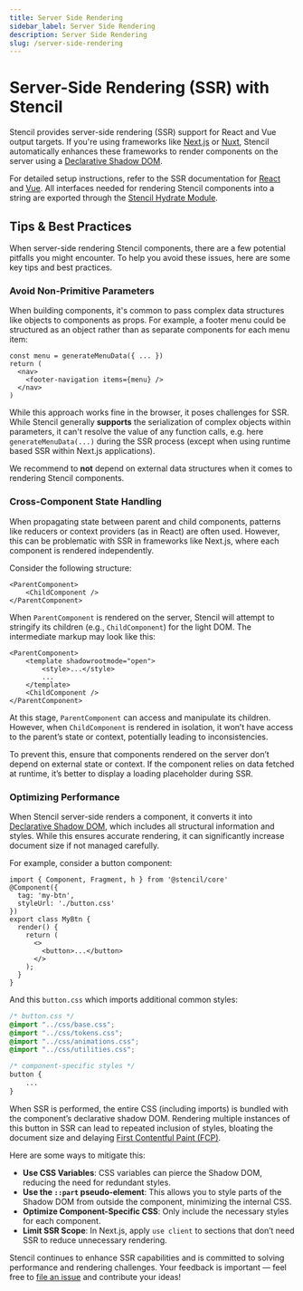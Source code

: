 ```yaml
---
title: Server Side Rendering
sidebar_label: Server Side Rendering
description: Server Side Rendering
slug: /server-side-rendering
---
```


# Server-Side Rendering (SSR) with Stencil

Stencil provides server-side rendering (SSR) support for React and Vue output targets. If you're using frameworks like [Next.js](https://nextjs.org/) or [Nuxt](https://nuxt.com/), Stencil automatically enhances these frameworks to render components on the server using a [Declarative Shadow DOM](https://web.dev/articles/declarative-shadow-dom).

For detailed setup instructions, refer to the SSR documentation for [React](/docs/react) and [Vue](/docs/vue). All interfaces needed for rendering Stencil components into a string are exported through the [Stencil Hydrate Module](/docs/hydrate-app).

## Tips & Best Practices

When server-side rendering Stencil components, there are a few potential pitfalls you might encounter. To help you avoid these issues, here are some key tips and best practices.

### Avoid Non-Primitive Parameters

When building components, it's common to pass complex data structures like objects to components as props. For example, a footer menu could be structured as an object rather than as separate components for each menu item:

```tsx
const menu = generateMenuData({ ... })
return (
  <nav>
    <footer-navigation items={menu} />
  </nav>
)
```

While this approach works fine in the browser, it poses challenges for SSR. While Stencil generally **supports** the serialization of complex objects within parameters, it can't resolve the value of any function calls, e.g. here `generateMenuData(...)` during the SSR process (except when using runtime based SSR within Next.js applications).

We recommend to __not__ depend on external data structures when it comes to rendering Stencil components.

### Cross-Component State Handling

When propagating state between parent and child components, patterns like reducers or context providers (as in React) are often used. However, this can be problematic with SSR in frameworks like Next.js, where each component is rendered independently.

Consider the following structure:

```tsx
<ParentComponent>
    <ChildComponent />
</ParentComponent>
```

When `ParentComponent` is rendered on the server, Stencil will attempt to stringify its children (e.g., `ChildComponent`) for the light DOM. The intermediate markup may look like this:

```tsx
<ParentComponent>
    <template shadowrootmode="open">
        <style>...</style>
        ...
    </template>
    <ChildComponent />
</ParentComponent>
```

At this stage, `ParentComponent` can access and manipulate its children. However, when `ChildComponent` is rendered in isolation, it won’t have access to the parent’s state or context, potentially leading to inconsistencies.

To prevent this, ensure that components rendered on the server don’t depend on external state or context. If the component relies on data fetched at runtime, it’s better to display a loading placeholder during SSR.

### Optimizing Performance

When Stencil server-side renders a component, it converts it into [Declarative Shadow DOM](https://web.dev/articles/declarative-shadow-dom), which includes all structural information and styles. While this ensures accurate rendering, it can significantly increase document size if not managed carefully.

For example, consider a button component:

```tsx
import { Component, Fragment, h } from '@stencil/core'
@Component({
  tag: 'my-btn',
  styleUrl: './button.css'
})
export class MyBtn {
  render() {
    return (
      <>
        <button>...</button>
      </>
    );
  }
}
```

And this `button.css` which imports additional common styles:

```css
/* button.css */
@import "../css/base.css";
@import "../css/tokens.css";
@import "../css/animations.css";
@import "../css/utilities.css";

/* component-specific styles */
button {
    ...
}
```

When SSR is performed, the entire CSS (including imports) is bundled with the component’s declarative shadow DOM. Rendering multiple instances of this button in SSR can lead to repeated inclusion of styles, bloating the document size and delaying [First Contentful Paint (FCP)](https://web.dev/articles/fcp).

Here are some ways to mitigate this:

- **Use CSS Variables**: CSS variables can pierce the Shadow DOM, reducing the need for redundant styles.
- **Use the `::part` pseudo-element**: This allows you to style parts of the Shadow DOM from outside the component, minimizing the internal CSS.
- **Optimize Component-Specific CSS**: Only include the necessary styles for each component.
- **Limit SSR Scope**: In Next.js, apply `use client` to sections that don’t need SSR to reduce unnecessary rendering.

Stencil continues to enhance SSR capabilities and is committed to solving performance and rendering challenges. Your feedback is important — feel free to [file an issue](https://github.com/ionic-team/stencil/issues/new?assignees=&labels=&projects=&template=feature_request.yml&title=feat%3A+) and contribute your ideas!
